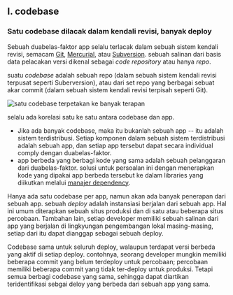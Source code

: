## I. codebase
### Satu codebase dilacak dalam kendali revisi, banyak deploy

Sebuah duabelas-faktor app selalu terlacak dalam sebuah sistem kendali revisi, semacam [Git](http://git-scm.com/), [Mercurial](https://www.mercurial-scm.org/), atau [Subversion](http://subversion.apache.org/). sebuah salinan dari basis data pelacakan versi dikenal sebagai *code repository* atau hanya *repo*.

suatu *codebase* adalah sebuah repo (dalam sebuah sistem kendali revisi terpusat seperti Suberversion), atau dari set repo yang berbagai sebuat akar commit (dalam sebuah sistem kendali revisi terpisah seperti Git).

![satu codebase terpetakan ke banyak terapan](/images/codebase-deploys.png)

selalu ada korelasi satu ke satu antara codebase dan app.

* Jika ada banyak codebase, maka itu bukanlah sebuah app -- itu adalah sistem terdistribusi. Setiap komponen dalam sebuah sistem terdistribusi adalah sebuah app, dan setiap app tersebut dapat secara individual comply dengan duabelas-faktor.
* app berbeda yang berbagi kode yang sama adalah sebuah pelanggaran dari duabelas-faktor. solusi untuk persoalan ini dengan menerapkan kode yang dipakai app berbeda tersebut ke dalam libraries yang diikutkan melalui [manajer dependency](./dependencies).

Hanya ada satu codebase per app, namun akan ada banyak penerapan dari sebuah app. sebuah *deploy* adalah instansiasi berjalan dari sebuah app. Hal ini umum diterapkan sebuah situs produksi dan di satu atau beberapa situs percobaan. Tambahan lain, setiap developer memiliki sebuah salinan dari app yang berjalan di lingkyungan pengembangan lokal masing-masing, setiap dari itu dapat dianggap sebagai sebuah deploy.

Codebase sama untuk seluruh deploy, walaupun terdapat versi berbeda yang aktif di setiap deploy. contohnya, seorang developer mungkin memiliki beberapa commit yang belum terdeploy untuk percobaan; percobaan memiliki beberapa commit yang tidak ter-deploy untuk produksi. Tetapi semua berbagi codebase yang sama, sehingga dapat diartikan teridentifikasi sebgai deloy yang berbeda dari sebuah app yang sama.


